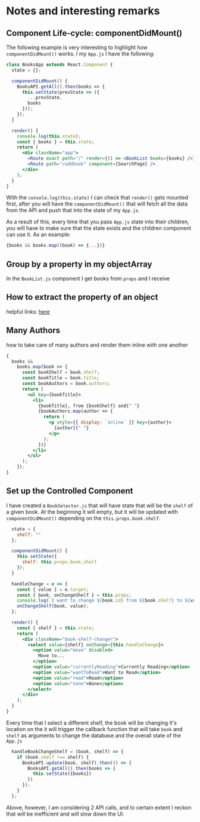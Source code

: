 # Notes and interesting remarks

## Component Life-cycle: componentDidMount()

The following example is very interesting to highlight how `componentDidMount()` works.
I my `App.js` I have the following:

```jsx
class BooksApp extends React.Component {
  state = {};

  componentDidMount() {
    BooksAPI.getAll().then(books => {
      this.setState(prevState => ({
        ...prevState,
        books
      }));
    });
  }

  render() {
    console.log(this.state);
    const { books } = this.state;
    return (
      <div className="app">
        <Route exact path="/" render={() => <BookList books={books} />} />
        <Route path="/addbook" component={SearchPage} />
      </div>
    );
  }
}
```

With the `console.log(this.state)` I can check that `render()` gets mounted first, after you will have the `componentDidMount()` that will fetch all the data from the API and push that into the state of my `App.js`.

As a result of this, every time that you pass `App.js` state into their children, you will have to make sure that the state exists and the children component can use it. As an example:

```js
{books && books.map((book) => {...})}
```

## Group by a property in my objectArray

In the `BookList.js` component I get books from `props` and I receive

## How to extract the property of an object

helpful links: [here](https://dev.to/saigowthamr/how-to-loop-through-object-in-javascript-es6-3d26)

## Many Authors

how to take care of many authors and render them inline with one another

```jsx
{
  books &&
    books.map(book => {
      const bookShelf = book.shelf;
      const bookTitle = book.title;
      const bookAuthors = book.authors;
      return (
        <ul key={bookTitle}>
          <li>
            {bookTitle}, from {bookShelf} and{" "}
            {bookAuthors.map(author => {
              return (
                <p style={{ display: `inline` }} key={author}>
                  {author}{" "}
                </p>
              );
            })}
          </li>
        </ul>
      );
    });
}
```

## Set up the Controlled Component

I have created a `BookSelector.js` that will have state that will be the `shelf` of a given book. At the beginning it will empty, but it will be updated with `componentDidMount()` depending on the `this.props.book.shelf`. 

```jsx
  state = {
    shelf: ""
  };

  componentDidMount() {
    this.setState({
      shelf: this.props.book.shelf
    });
  }

  handleChange = e => {
    const { value } = e.target;
    const { book, onChangeShelf } = this.props;
    console.log(`I want to change ${book.id} from ${book.shelf} to ${value}`);
    onChangeShelf(book, value);
  };

  render() {
    const { shelf } = this.state;
    return (
      <div className="book-shelf-changer">
        <select value={shelf} onChange={this.handleChange}>
          <option value="move" disabled>
            Move to...
          </option>
          <option value="currentlyReading">Currently Reading</option>
          <option value="wantToRead">Want to Read</option>
          <option value="read">Read</option>
          <option value="none">None</option>
        </select>
      </div>
    );
  }
}
```

Every time that I select a different shelf, the book will be changing it's location on the it will trigger the callback function that will take `book` and `shelf` as arguments to change the database and the overall state of the `App.js`

```jsx
  handleBookChangeShelf = (book, shelf) => {
    if (book.shelf !== shelf) {
      BooksAPI.update(book, shelf).then(() => {
        BooksAPI.getAll().then(books => {
          this.setState({books})
        })
      });
    }
  };
```

Above, however, I am considering 2 API calls, and to certain extent I reckon that will be inefficient and will slow down the UI.